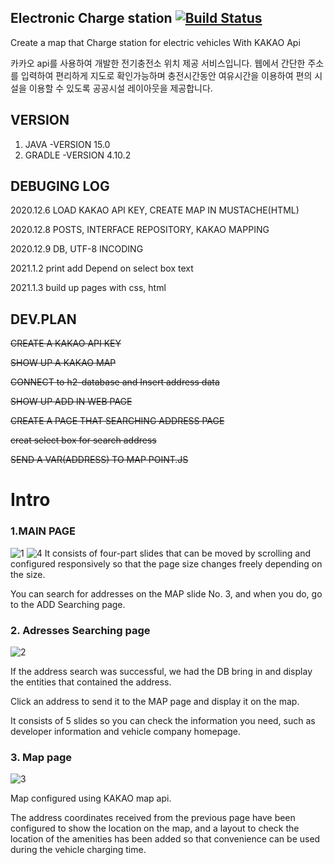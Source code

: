 ## Electronic Charge station [![Build Status](https://travis-ci.org/KIM-JS-95/KAKAOMAP.svg?branch=main)](https://travis-ci.org/KIM-JS-95/KAKAOMAP)
 Create a map that Charge station for electric vehicles With KAKAO Api

카카오 api를 사용하여 개발한 전기충전소 위치 제공 서비스입니다. 웹에서 간단한 주소를 입력하여 편리하게 지도로 확인가능하며 충전시간동안 여유시간을 이용하여 편의 시설을 이용할 수 있도록 공공시설 레이아웃을 제공합니다. 

## VERSION
 1. JAVA -VERSION 15.0
 2. GRADLE -VERSION 4.10.2

## DEBUGING LOG
2020.12.6 LOAD KAKAO API KEY, CREATE MAP IN MUSTACHE(HTML)

2020.12.8 POSTS, INTERFACE REPOSITORY, KAKAO MAPPING

2020.12.9 DB, UTF-8 INCODING

2021.1.2 print add Depend on select box text

2021.1.3 build up pages with css, html

## DEV.PLAN
 ~~CREATE A KAKAO API KEY~~

~~SHOW UP A KAKAO MAP~~

~~CONNECT to h2-database and Insert address data~~

~~SHOW UP ADD IN WEB PAGE~~
 
~~CREATE A PAGE THAT SEARCHING ADDRESS PAGE~~

~~creat select box for search address~~

 ~~SEND A VAR(ADDRESS) TO MAP POINT.JS~~


# Intro
### 1.MAIN PAGE
![1](https://user-images.githubusercontent.com/65659478/103516363-c1a72000-4eb3-11eb-98d6-ddb5b29c0d1c.jpg)
![4](https://user-images.githubusercontent.com/65659478/103996407-25478b00-51dd-11eb-8104-5e27c4ae8e24.jpg)
It consists of four-part slides that can be moved by scrolling and configured responsively so that the page size changes freely depending on the size. 

You can search for addresses on the MAP slide No. 3, and when you do, go to the ADD Searching page.




### 2. Adresses Searching page
![2](https://user-images.githubusercontent.com/65659478/103516428-e00d1b80-4eb3-11eb-98af-368e51c7b155.jpg)

If the address search was successful, we had the DB bring in and display the entities that contained the address.

Click an address to send it to the MAP page and display it on the map.

It consists of 5 slides so you can check the information you need, such as developer information and vehicle company homepage.

### 3. Map page
![3](https://user-images.githubusercontent.com/65659478/103516433-e13e4880-4eb3-11eb-985e-75777cbfe3a3.jpg)

Map configured using KAKAO map api.

The address coordinates received from the previous page have been configured to show the location on the map, and a layout to check the location of the amenities has been added so that convenience can be used during the vehicle charging time.